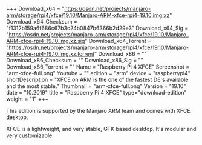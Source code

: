 +++
Download_x64 = "https://osdn.net/projects/manjaro-arm/storage/rpi4/xfce/19.10/Manjaro-ARM-xfce-rpi4-19.10.img.xz"
Download_x64_Checksum = "f1312b159a6f686c67b3c24b0847b6366b2d29e3"
Download_x64_Sig = "https://osdn.net/projects/manjaro-arm/storage/rpi4/xfce/19.10/Manjaro-ARM-xfce-rpi4-19.10.img.xz.sig"
Download_x64_Torrent = "https://osdn.net/projects/manjaro-arm/storage/rpi4/xfce/19.10/Manjaro-ARM-xfce-rpi4-19.10.img.xz.torrent"
Download_x86 = ""
Download_x86_Checksum = ""
Download_x86_Sig = ""
Download_x86_Torrent = ""
Name = "Raspberry Pi 4 XFCE"
Screenshot = "arm-xfce-full.png"
Youtube = ""
edition = "arm"
device = "raspberrypi4"
shortDescription = "XFCE on ARM is the one of the fastest DE's available and the most stable."
Thumbnail = "arm-xfce-full.png"
Version = "19.10"
date = "10.2019"
title = "Raspberry Pi 4 XFCE"
type="download-edition"
weight = "1"
+++

This edition is supported by the Manjaro ARM team and comes with XFCE desktop.

XFCE is a lightweight, and very stable, GTK based desktop. It's modular and very customizable.

